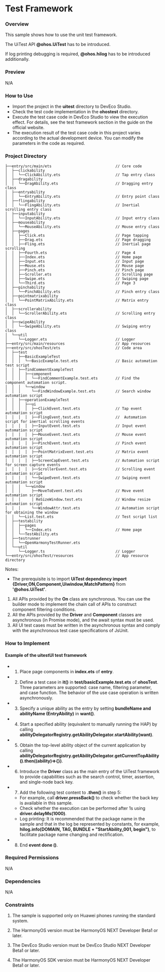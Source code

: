 # Test Framework

### Overview

This sample shows how to use the unit test framework. 

The UiTest API **@ohos.UiTest** has to be introduced. 

If log printing debugging is required, **@ohos.hilog** has to be introduced additionally.

### Preview

N/A

### How to Use

- Import the project in the **uitest** directory to DevEco Studio.
- Check the test code implementation in the **ohostest** directory.
- Execute the test case code in DevEco Studio to view the execution effect. For details, see the test framework section in the guide on the official website.
- The execution result of the test case code in this project varies according to the actual development device. You can modify the parameters in the code as required.

### Project Directory

```
├──entry/src/main/ets                             // Core code
│  ├──clickability  
│  │  └──ClickAbility.ets                         // Tap entry class
│  ├──dragability  
│  │  └──DragAbility.ets                          // Dragging entry class
│  ├──entryability  
│  │  └──EntryAbility.ets                         // Entry point class
│  ├──flingability  
│  │  └──FlingAbility.ets                         // Inertial scrolling entry class
│  ├──inputability  
│  │  └──InputAbility.ets                         // Input entry class
│  ├──mouseability  
│  │  └──MouseAbility.ets                         // Mouse entry class
│  ├──pages  
│  │  ├──Click.ets                                // Page tapping
│  │  ├──Drag.ets                                 // Page dragging
│  │  ├──Fling.ets                                // Inertial page scrolling
│  │  ├──Fourth.ets                               // Page 4
│  │  ├──Index.ets                                // Home page
│  │  ├──Input.ets                                // Input page
│  │  ├──Mouse.ets                                // Mouse page
│  │  ├──Pinch.ets                                // Pinch page
│  │  ├──Scroller.ets                             // Scrolling page
│  │  ├──Swipe.ets                                // Swiping page
│  │  └──Third.ets                                // Page 3
│  ├──pinchability  
│  │  └──PinchAbility.ets                         // Pinch entry class
│  ├──pointmatrixability  
│  │  └──PointMatrixAbility.ets                   // Matrix entry class
│  ├──scrollerability  
│  │  └──ScrollerAbility.ets                      // Scrolling entry class
│  ├──swipeAbility  
│  │  └──SwipeAbility.ets                         // Swiping entry class
│  └──util  
│     └──Logger.ets                               // Logger
├──entry/src/main/resources                       // App resources
├──entry/src/ohosTest/ets                         // Code area
│  ├──test
│  │  ├──BasicExampleTest                        
│  │  │  └──BasicExample.test.ets                 // Basic automation test script
│  │  ├──findCommentExampleTest                        
│  │  │  ├──component
│  │  │  │  └──FindCommentExample.test.ets        // Find the component automation script.
│  │  │  └──window
│  │  │     └──FindWindowExample.test.ets         // Search window automation script
│  │  ├──operationExampleTest                        
│  │  │  ├──ui
│  │  │  │  ├──ClickEvent.test.ets                // Tap event automation script
│  │  │  │  ├──FlingEvent.test.ets                //  Automation script for inertial scrolling events
│  │  │  │  ├──InputEvent.test.ets                // Input event automation script
│  │  │  │  ├──MouseEvent.test.ets                // Mouse event automation script
│  │  │  │  ├──PinchEvent.test.ets                // Pinch event automation script
│  │  │  │  ├──PointMatrixEvent.test.ets          // Matrix event automation script
│  │  │  │  ├──ScreenCapEvent.test.ets            // Automation script for screen capture events
│  │  │  │  ├──ScrollerEvent.test.ets             // Scrolling event automation script
│  │  │  │  └──SwipeEvent.test.ets                // Swiping event automation script
│  │  │  └──window
│  │  │     ├──MoveToEvent.test.ets               // Move event automation script
│  │  │     │ ReSizeWindow.test.ets               // Window resize automation script
│  │  │     └──WindowAttr.test.ets                // Automation script for obtaining the window
│  │  └──List.test.ets                            // Test script list
│  ├──testability
│  │  ├──pages
│  │  │  └──Index.ets                             // Home page
│  │  └──TestAbility.ets   
│  ├──testrunner                       
│  │  └──OpenHarmonyTestRunner.ets  
│  └──util                       
│     └──Logger.ts                                // Logger
└──entry/src/ohosTest/resources                   // App resource directory
```

 Notes:

- The prerequisite is to import **UiTest dependency import {Driver,ON,Component,Uiwindow,MatchPattern}** from **'@ohos.UiTest'**. 
1. All APIs provided by the **On** class are synchronous. You can use the builder mode to implement the chain call of APIs to construct component filtering conditions. 
2. All the APIs provided by the **Driver** and **Component** classes are asynchronous (in Promise mode), and the await syntax must be used. 
3. All UI test cases must be written in the asynchronous syntax and comply with the asynchronous test case specifications of JsUnit.

### How to Implement

#### Example of the uitestUI test framework

- 1) Place page components in **index.ets** of **entry**.
- 2) Define a test case in **it()** in **test/basicExample.test.ets** of **ohosTest**. Three parameters are supported: case name, filtering parameter, and case function. The behavior of the use case operation is written asynchronously.
- 3) Specify a unique ability as the entry by setting **bundleName and abilityName (EntryAbility)** in **want()**.
- 4) Start a specified ability (equivalent to manually running the HAP) by calling **abilityDelegatorRegistry.getAbilityDelegator.startAbility(want)**.
- 5) Obtain the top-level ability object of the current application by calling **abilityDelegatorRegistry.getAbilityDelegator.getCurrentTopAbility().then((ability)=>{})**.
- 6) Introduce the **Driver** class as the main entry of the UiTest framework to provide capabilities such as the search control, timer, assertion, and single-node back key.
- 7) Add the following test content to **.then()** in step 5: 
  - For example, call **driver.pressBack()** to check whether the back key is available in this sample. 
  - Check whether the execution can be performed after 1s using **driver.delayMs(1000)**. 
  - Log printing: It is recommended that the package name in the sample and that in the log be represented by constants, for example, **hilog.info(DOMAIN, TAG, BUNDLE + "StartAbility_001, begin")**, to facilitate package name changing and rectification.
- 8) End **event done ()**.

### Required Permissions

N/A

### Dependencies

N/A

### Constraints

1. The sample is supported only on Huawei phones running the standard system.

2. The HarmonyOS version must be HarmonyOS NEXT Developer Beta1 or later.

3. The DevEco Studio version must be DevEco Studio NEXT Developer Beta1 or later.

4. The HarmonyOS SDK version must be HarmonyOS NEXT Developer Beta1 or later.
